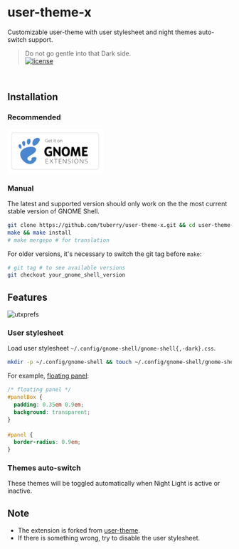 # user-theme-x

Customizable user-theme with user stylesheet and night themes auto-switch support.
> Do not go gentle into that Dark side. <br>
[![license]](/LICENSE)
</br>

## Installation

### Recommended

[<img src="https://raw.githubusercontent.com/andyholmes/gnome-shell-extensions-badge/master/get-it-on-ego.svg?sanitize=true" alt="Get it on GNOME Extensions" height="100" align="middle">][EGO]

### Manual

The latest and supported version should only work on the the most current stable version of GNOME Shell.

```bash
git clone https://github.com/tuberry/user-theme-x.git && cd user-theme-x
make && make install
# make mergepo # for translation
```

For older versions, it's necessary to switch the git tag before `make`:

```bash
# git tag # to see available versions
git checkout your_gnome_shell_version
```

## Features

![utxprefs](https://user-images.githubusercontent.com/17917040/108627545-1b2dd300-7491-11eb-9d69-11f69769bd0d.png)

### User stylesheet

Load user stylesheet `~/.config/gnome-shell/gnome-shell{,-dark}.css`.

```bash
mkdir -p ~/.config/gnome-shell && touch ~/.config/gnome-shell/gnome-shell.css
```

For example,  [floating panel]:

```css
/* floating panel */
#panelBox {
  padding: 0.35em 0.9em;
  background: transparent;
}

#panel {
  border-radius: 0.9em;
}
```

### Themes auto-switch

These themes will be toggled automatically when Night Light is active or inactive.

## Note

* The extension is forked from [user-theme].
* If there is something wrong, try to disable the user stylesheet.

[floating panel]:https://www.reddit.com/r/gnome/comments/mfj1mw/i_noticed_there_isnt_really_help_on_how_to_make/
[EGO]:https://extensions.gnome.org/extension/3019/user-themes-x/
[user-theme]:https://extensions.gnome.org/extension/19/user-themes/
[license]:https://img.shields.io/badge/license-LGPLv3-lightgreen.svg
